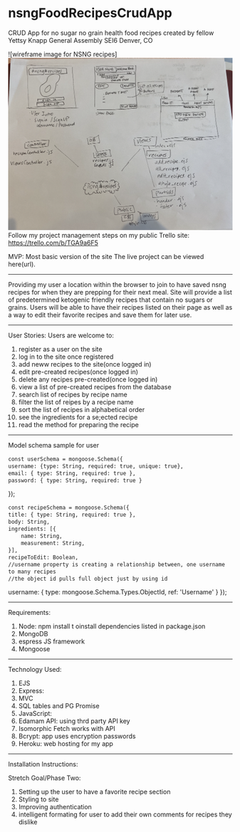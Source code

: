 # nsngFoodRecipesCrudApp
CRUD App for no sugar no grain health food recipes created by fellow Yettsy Knapp 
General Assembly SEI6 Denver, CO


![wireframe image for NSNG recipes]<img src="images/nsngRecipesApp.png">
Follow my project management steps on my public Trello site:  https://trello.com/b/TGA9a6F5

MVP: Most basic version of the site 
The live project can be viewed here(url).
____________________________________________

Providing my user a location within the browser to join to have saved nsng recipes for when they are prepping for their next meal. 
Site will provide a list of predetermined ketogenic friendly recipes that contain no sugars or grains. Users will be able to have their recipes listed on their page as well as a way to edit their favorite recipes and save them for later use. 


________________________________________________
User Stories:
Users are welcome to:
1. register as a user on the site
1. log in to the site once registered
1. add neww recipes to the site(once logged in)
1. edit pre-created recipes(once logged in)
1. delete any recipes pre-created(once logged in)
1. view a list of pre-created recipes from the database
1. search list of recipes by recipe name
1. filter the list of reipes by a recipe name
1. sort the list of recipes in alphabetical order
1. see the ingredients for a se;ected recipe
1. read the method for preparing the recipe

___________________________________________
Model schema sample for user 

    const userSchema = mongoose.Schema({
    username: {type: String, required: true, unique: true},
    email: { type: String, required: true },
    password: { type: String, required: true }
});

    const recipeSchema = mongoose.Schema({
    title: { type: String, required: true },
    body: String, 
    ingredients: [{
        name: String,
        measurement: String,
    }],
    recipeToEdit: Boolean,
    //username property is creating a relationship between, one username to many recipes
    //the object id pulls full object just by using id
username: {
    type: mongoose.Schema.Types.ObjectId,
    ref: 'Username'
    }
});
___________________________________________
Requirements:
1. Node: npm install t oinstall dependencies listed in package.json
1. MongoDB
1. espress JS framework
1. Mongoose
_____________________________________________
Technology Used:
1. EJS
1. Express:
1. MVC
1. SQL tables and PG Promise
1. JavaScript:
1. Edamam API: using thrd party API key
1. Isomorphic Fetch works with API 
1. Bcrypt: app uses encryption passwords
1. Heroku: web hosting for my app
_____________________________________________
Installation Instructions:


Stretch Goal/Phase Two:
1. Setting up the user to have a favorite recipe section
1. Styling to site
1. Improving authentication
1. intelligent formating for user to add their own comments for recipes they dislike